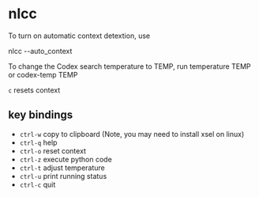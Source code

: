 # nlcc

To turn on automatic context detextion, use

nlcc --auto_context

To change the Codex search temperature to TEMP, run
temperature TEMP
or
codex-temp TEMP

`c` resets context

## key bindings

* `ctrl-w` copy to clipboard (Note, you may need to install xsel on linux)
* `ctrl-q` help
* `ctrl-o` reset context
* `ctrl-z` execute python code
* `ctrl-t` adjust temperature
* `ctrl-u` print running status
* `ctrl-c` quit